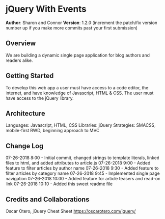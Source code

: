 # jQuery With Events

**Author**: Sharon and Connor
**Version**: 1.2.0 (increment the patch/fix version number up if you make more commits past your first submission)

## Overview

We are building a dynamic single page application for blog authors and readers alike. 

## Getting Started

To develop this web app a user must have access to a code editor, the internet, and have knowledge of Javascript, HTML & CSS. The user must have access to the jQuery library.

## Architecture

Languages: Javascript, HTML, CSS
Libraries: jQuery
Strategies: SMACSS, mobile-first RWD, beginning approach to MVC 

## Change Log

07-26-2018 8:00 - Initial commit, changed strings to template literals, linked files to html, and added attributes to article.js
07-26-2018 9:00 - Added feature to filter articles by author name
07-26-2018 9:30 - Added feature to filter articles by category name
07-26-2018 9:45 - Implemented single page navigation
07-26-2018 10:00 - Added feature for article teasers and read-on link
07-26-2018 10:10 - Added this sweet readme file

## Credits and Collaborations
Oscar Otero, jQuery Cheat Sheet https://oscarotero.com/jquery/
